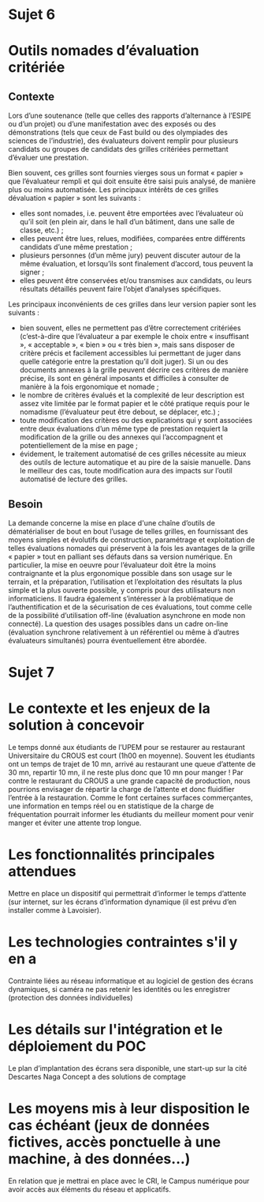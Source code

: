 # Sujet 6

# Outils nomades d’évaluation critériée

## Contexte

Lors d’une soutenance (telle que celles des rapports d’alternance à l’ESIPE ou d’un projet) ou d’une manifestation
avec des exposés ou des démonstrations (tels que ceux de Fast build ou des olympiades des sciences de l’industrie),
des évaluateurs doivent remplir pour plusieurs candidats ou groupes de candidats des grilles critériées permettant
d’évaluer une prestation.

Bien souvent, ces grilles sont fournies vierges sous un format « papier » que l’évaluateur rempli et qui doit ensuite
être saisi puis analysé, de manière plus ou moins automatisée.
Les principaux intérêts de ces grilles dévaluation « papier » sont les suivants :
  - elles sont nomades, i.e. peuvent être emportées avec l’évaluateur où qu’il soit (en plein air, dans le hall d’un
bâtiment, dans une salle de classe, etc.) ;
  - elles peuvent être lues, relues, modifiées, comparées entre différents candidats d’une même prestation ;
  - plusieurs personnes (d’un même jury) peuvent discuter autour de la même évaluation, et lorsqu’ils sont finalement
    d’accord, tous peuvent la signer ;
  - elles peuvent être conservées et/ou transmises aux candidats, ou leurs résultats détaillés peuvent faire l’objet
d’analyses spécifiques.

Les principaux inconvénients de ces grilles dans leur version papier sont les suivants :
  - bien souvent, elles ne permettent pas d’être correctement critériées (c’est-à-dire que l’évaluateur a par exemple
le choix entre « insuffisant », « acceptable », « bien » ou « très bien », mais sans disposer de critère précis et
facilement accessibles lui permettant de juger dans quelle catégorie entre la prestation qu’il doit juger). Si un ou
des documents annexes à la grille peuvent décrire ces critères de manière précise, ils sont en général imposants et
difficiles à consulter de manière à la fois ergonomique et nomade ;
  - le nombre de critères évalués et la complexité de leur description est assez vite limitée par le format papier et le
côté pratique requis pour le nomadisme (l’évaluateur peut être debout, se déplacer, etc.) ;
  - toute modification des critères ou des explications qui y sont associées entre deux évaluations d’un même type
de prestation requiert la modification de la grille ou des annexes qui l’accompagnent et potentiellement de la mise
en page ;
  - évidement, le traitement automatisé de ces grilles nécessite au mieux des outils de lecture automatique et au pire
de la saisie manuelle. Dans le meilleur des cas, toute modification aura des impacts sur l’outil automatisé de lecture
des grilles.

## Besoin
La demande concerne la mise en place d'une chaîne d’outils de dématérialiser de bout en bout l’usage de telles
grilles, en fournissant des moyens simples et évolutifs de construction, paramétrage et exploitation de telles
évaluations nomades qui préservent à la fois les avantages de la grille « papier » tout en palliant ses défauts dans
sa version numérique. En particulier, la mise en oeuvre pour l’évaluateur doit être la moins contraignante et la plus
ergonomique possible dans son usage sur le terrain, et la préparation, l’utilisation et l’exploitation des résultats la
plus simple et la plus ouverte possible, y compris pour des utilisateurs non informaticiens. Il faudra également
s’intéresser à la problématique de l’authentification et de la sécurisation de ces évaluations, tout comme celle de
la possibilité d’utilisation off-line (évaluation asynchrone en mode non connecté). La question des usages
possibles dans un cadre on-line (évaluation synchrone relativement à un référentiel ou même à d’autres évaluateurs
simultanés) pourra éventuellement être abordée.




# Sujet 7

# Le contexte et les enjeux de la solution à concevoir

Le temps donné aux étudiants de l’UPEM pour se restaurer au restaurant Universitaire du CROUS est court
(1h00 en moyenne). Souvent les étudiants ont un temps de trajet de 10 mn, arrivé au restaurant une queue
d’attente de 30 mn, repartir 10 mn, il ne reste plus donc que 10 mn pour manger ! Par contre le restaurant du
CROUS a une grande capacité de production, nous pourrions envisager de répartir la charge de l’attente et
donc fluidifier l’entrée à la restauration. Comme le font certaines surfaces commerçantes, une information en
temps réel ou en statistique de la charge de fréquentation pourrait informer les étudiants du meilleur moment
pour venir manger et éviter une attente trop longue.

# Les fonctionnalités principales attendues
Mettre en place un dispositif qui permettrait d’informer le temps d’attente (sur internet, sur les écrans
d’information dynamique (il est prévu d’en installer comme à Lavoisier).

# Les technologies contraintes s'il y en a
Contrainte liées au réseau informatique et au logiciel de gestion des écrans dynamiques, si caméra ne pas
retenir les identités ou les enregistrer (protection des données individuelles)

# Les détails sur l'intégration et le déploiement du POC
Le plan d’implantation des écrans sera disponible, une start-up sur la cité Descartes Naga Concept a des
solutions de comptage

# Les moyens mis à leur disposition le cas échéant (jeux de données fictives, accès ponctuelle à une machine, à des données...)
En relation que je mettrai en place avec le CRI, le Campus numérique pour avoir accès aux éléments du
réseau et applicatifs.




